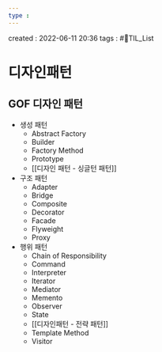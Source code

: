 ```yaml
---
type : 
---
```


created : 2022-06-11 20:36
tags : #📌TIL_List 

# 디자인패턴 

## GOF 디자인 패턴
- 생성 패턴
	- Abstract Factory
	- Builder
	- Factory Method
	- Prototype
	- [[디자인 패턴 - 싱글턴 패턴]]
- 구조 패턴
	- Adapter
	- Bridge
	- Composite
	- Decorator
	- Facade
	- Flyweight
	- Proxy
- 행위 패턴
	- Chain of Responsibility
	- Command
	- Interpreter
	- Iterator
	- Mediator
	- Memento
	- Observer
	- State
	- [[디자인패턴 - 전략 패턴]]
	- Template Method
	- Visitor
